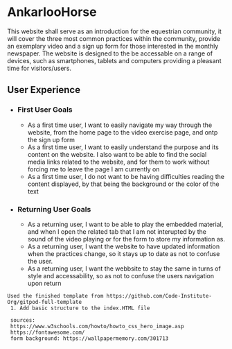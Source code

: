 <h1>  AnkarlooHorse </h1> 
    <p>
        This website shall serve as an introduction for the equestrian community, it will cover the three most common practices 
        within the community, provide an exemplary video and a sign up form for those interested in the monthly newspaper. The website is designed to the be accessable on a range of devices, such as smartphones, tablets and computers providing a pleasant time for visitors/users.
    </p>

<h2> User Experience </h2>
        <ul>
            <li><h3>First User Goals</h3></li>
                <ul>
                    <li>As a first time user, I want to easily navigate my way through the website, from the home 
                    page to the video exercise page, and ontp the sign up form</li>
                    <li>As a first time user, I want to easily understand the purpose and its content on the website. I also want to be able to find the social media links related to the website, and for them to work without forcing me to leave the page I am currently on</li>
                    <li>As a first time user, I do not want to be having difficulties reading the content displayed, by that being the background or the color of the text</li>
                </ul>
            <li><h3>Returning User Goals</h3></li>
                <ul>
                    <li>As a returning user, I want to be able to play the embedded material, and when I open the related tab that I am not interupted by the sound of the video playing or for the form to store my information as.</li>
                    <li>As a returning user, I want the website to have updated information when the practices change, so it stays up to date as not to confuse the user.</li>
                    <li>As a returning user, I want the webbsite to stay the same in turns of style and accessability, so as not to confuse the users navigation upon return</li>
                </ul>
        </ul>

    Used the finished template from https://github.com/Code-Institute-Org/gitpod-full-template
     1. Add basic structure to the index.HTML file

     sources:
     https://www.w3schools.com/howto/howto_css_hero_image.asp
     https://fontawesome.com/
     form background: https://wallpapermemory.com/301713

     